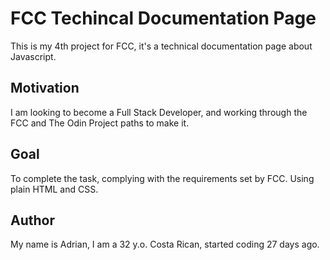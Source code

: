 # FCC Techincal Documentation Page

This is my 4th project for FCC, it's a technical documentation page about Javascript.

## Motivation

I am looking to become a Full Stack Developer, and working through the FCC and The Odin Project paths to make it.

## Goal

To complete the task, complying with the requirements set by FCC. Using plain HTML and CSS.

## Author

My name is Adrian, I am a 32 y.o. Costa Rican, started coding 27 days ago.


